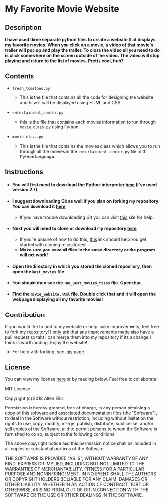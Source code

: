 # My Favorite Movie Website

## Description 

#### I have used three separate python files to create a website that displays my favorite movies. When you click on a movie, a video of that movie's trailer will pop up and play the trailer. To close the video all you need to do is click somewhere on the screen outside of the video. The video will stop playing and return to the list of movies. Pretty cool, huh?

## Contents
  - `fresh_tomatoes.py`
    - This is the file that contains all the code for designing the website and how it will be displayed using HTML and CSS.
  
 - `entertainment_center.py` 
    - this is the file that contains each movies information to run through `movie_class.py` using Python. 
  
 - `movie_class.py`
    - This is the file that contains the movies class which allows you to run through all the movies in the `entertainment_center.py` file in th Python language. 

## Instructions
* #### You will first need to download the Python interpreter [here](https://www.python.org/downloads/) (I've used version 2.7). 

* #### I suggest downloading Git as well if you plan on forking my repository. You can download it [here](https://git-scm.com/downloads)
  - If you have trouble downloading Git you can visit [this](https://git-scm.com/book/en/v2/Getting-Started-Installing-Git) site for help. 

* #### Next you will need to clone or download my repository [here](https://github.com/RowNorseRow/best_movies)
  - If you're unsure of how to do this, [this](https://help.github.com/articles/cloning-a-repository/) link should help you get started with cloning repositories!
  - **Make sure you save all files in the same directory or the program will not work!**
  
* #### Open the directory in which you stored the cloned repository, then open the `best_movies` file. 

* #### You should then see the `The_Best_Movies_files` file. Open that. 

* #### Find the `movie_website.html` file. Double click that and it will open the webpage displaying all my favorite movies!



## Contribution

If you would like to add to my website or help make improvements, feel free to fork my repository! I only ask that any improvements made also have a pull request so taht i can merge them into my repository if its a change I think is worth adding. Enjoy the website!
  - For help with forking, see [this](https://help.github.com/articles/fork-a-repo/) page.
  
## License 

You can view my license [here](https://github.com/RowNorseRow/best_movies/blob/master/LICENSE) or by reading below. Feel free to collaborate!

MIT License

Copyright (c) 2018 Allen Ellis

Permission is hereby granted, free of charge, to any person obtaining a copy
of this software and associated documentation files (the "Software"), to deal
in the Software without restriction, including without limitation the rights
to use, copy, modify, merge, publish, distribute, sublicense, and/or sell
copies of the Software, and to permit persons to whom the Software is
furnished to do so, subject to the following conditions:

The above copyright notice and this permission notice shall be included in all
copies or substantial portions of the Software.

THE SOFTWARE IS PROVIDED "AS IS", WITHOUT WARRANTY OF ANY KIND, EXPRESS OR
IMPLIED, INCLUDING BUT NOT LIMITED TO THE WARRANTIES OF MERCHANTABILITY,
FITNESS FOR A PARTICULAR PURPOSE AND NONINFRINGEMENT. IN NO EVENT SHALL THE
AUTHORS OR COPYRIGHT HOLDERS BE LIABLE FOR ANY CLAIM, DAMAGES OR OTHER
LIABILITY, WHETHER IN AN ACTION OF CONTRACT, TORT OR OTHERWISE, ARISING FROM,
OUT OF OR IN CONNECTION WITH THE SOFTWARE OR THE USE OR OTHER DEALINGS IN THE
SOFTWARE.



